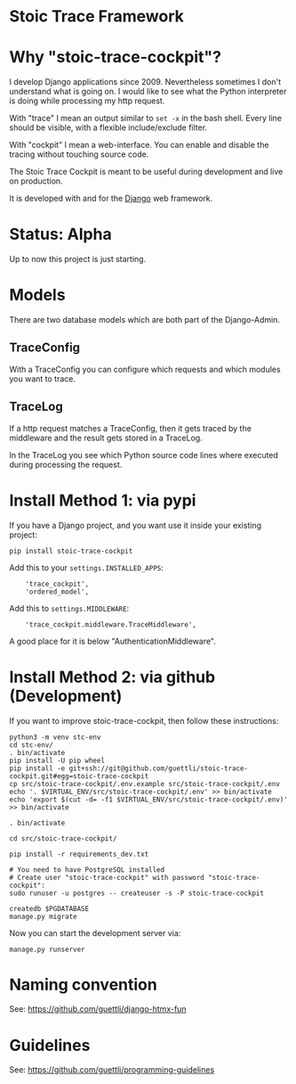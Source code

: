 # Stoic Trace Framework

# Why "stoic-trace-cockpit"?

I develop Django applications since 2009. Nevertheless sometimes I don't understand what is going on.
I would like to see what the Python interpreter is doing while processing my http request.

With "trace" I mean an output similar to `set -x` in the bash shell. Every line should be visible,
with a flexible include/exclude filter.

With "cockpit" I mean a web-interface. You can enable and disable the tracing without touching source code.

The Stoic Trace Cockpit is meant to be useful during development and live on production.

It is developed with and for the [Django](https://www.djangoproject.com) web framework.




# Status: Alpha

Up to now this project is just starting.

# Models

There are two database models which are both part of the Django-Admin.

## TraceConfig

With a TraceConfig you can configure which requests and which modules you want to trace.

## TraceLog

If a http request matches a TraceConfig, then it gets traced by the middleware and the result gets
stored in a TraceLog. 

In the TraceLog you see which Python source code lines where executed during processing the request.

# Install Method 1: via pypi

If you have a Django project, and you want use it inside your existing project:

```
pip install stoic-trace-cockpit
```

Add this to your `settings.INSTALLED_APPS`:

```
    'trace_cockpit',
    'ordered_model',
```

Add this to `settings.MIDDLEWARE`:

```
    'trace_cockpit.middleware.TraceMiddleware',
```

A good place for it is below "AuthenticationMiddleware".

# Install Method 2: via github (Development)

If you want to improve stoic-trace-cockpit, then follow these instructions:

```
python3 -m venv stc-env
cd stc-env/
. bin/activate
pip install -U pip wheel
pip install -e git+ssh://git@github.com/guettli/stoic-trace-cockpit.git#egg=stoic-trace-cockpit
cp src/stoic-trace-cockpit/.env.example src/stoic-trace-cockpit/.env
echo '. $VIRTUAL_ENV/src/stoic-trace-cockpit/.env' >> bin/activate
echo 'export $(cut -d= -f1 $VIRTUAL_ENV/src/stoic-trace-cockpit/.env)' >> bin/activate

. bin/activate

cd src/stoic-trace-cockpit/

pip install -r requirements_dev.txt

# You need to have PostgreSQL installed
# Create user "stoic-trace-cockpit" with password "stoic-trace-cockpit":
sudo runuser -u postgres -- createuser -s -P stoic-trace-cockpit

createdb $PGDATABASE
manage.py migrate
```

Now you can start the development server via:
```
manage.py runserver
```


# Naming convention

See: https://github.com/guettli/django-htmx-fun

# Guidelines

See: https://github.com/guettli/programming-guidelines

